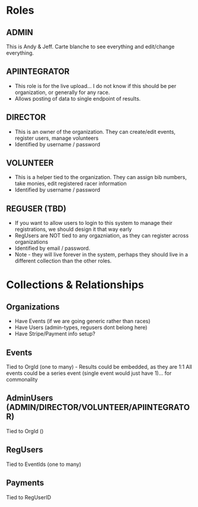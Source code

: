 # Roles 
## ADMIN
This is Andy & Jeff. Carte blanche to see everything and edit/change everything.

## APIINTEGRATOR
- This role is for the live upload... I do not know if this should be per organization, or generally for any race. 
- Allows posting of data to single endpoint of results.

## DIRECTOR
- This is an owner of the organization. They can create/edit events, register users, manage volunteers
- Identified by username / password

## VOLUNTEER
- This is a helper tied to the organization. They can assign bib numbers, take monies, edit registered racer information
- Identified by username / password

## REGUSER (TBD)
- If you want to allow users to login to this system to manage their registrations, we should design it that way early
- RegUsers are NOT tied to any orgazniation, as they can register across organizations
- Identified by email / password.
- Note - they will live forever in the system, perhaps they should live in a different collection than the other roles.

# Collections & Relationships
## Organizations
- Have Events (if we are going generic rather than races)
- Have Users (admin-types, regusers dont belong here)
- Have Stripe/Payment info setup? 

## Events
Tied to OrgId (one to many)
    - Results could be embedded, as they are 1:1
All events could be a series event (single event would just have 1)... for commonality

## AdminUsers (ADMIN/DIRECTOR/VOLUNTEER/APIINTEGRATOR)
Tied to OrgId ()

## RegUsers
Tied to EventIds (one to many)

## Payments
Tied to RegUserID


